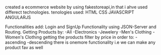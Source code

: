 created a ecommerce website by using fakestoreapi,in that i ahve used differect technologies.
tenologies used:
HTML
CSS
JAVASCRIPT
ANGULARJS

Functionalities add:
Login and SignUp Functionality using JSON-Server and Routing.
Getting Products by:
        -All
        -Electronics
        -Jewelery
        -Men's Clothing
        -Women's Clothing
getting the products filter by price in order to:
-ascending
-descending
there is onemore functionality i.e we can make any product fav as well
